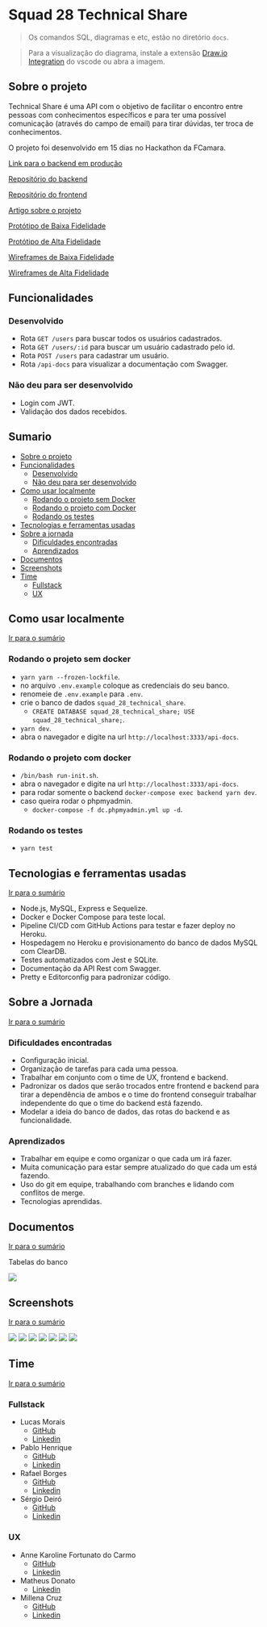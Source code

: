 # Squad 28 Technical Share

> Os comandos SQL, diagramas e etc, estão no diretório `docs`.

> Para a visualização do diagrama, instale a extensão [Draw.io Integration](https://marketplace.visualstudio.com/items?itemName=hediet.vscode-drawio) do vscode ou abra a imagem.

## Sobre o projeto

Technical Share é uma API com o objetivo de facilitar o encontro entre pessoas com conhecimentos específicos e para ter uma possível comunicação (através do campo de email) para tirar dúvidas, ter troca de conhecimentos.

O projeto foi desenvolvido em 15 dias no Hackathon da FCamara.

[Link para o backend em produção](https://squad-28-technical-share.herokuapp.com/api-docs)

[Repositório do backend](https://github.com/Squad-28/back-end)

[Repositório do frontend](https://github.com/Squad-28/front-end)

[Artigo sobre o projeto](https://medium.com/@squad28.hackathon/technical-share-site-responsivo-para-coopera%C3%A7%C3%A3o-entre-colaboradores-da-fcamara-6664b6804e58)

[Protótipo de Baixa Fidelidade](https://www.figma.com/proto/4oqadBJ4b4SAcZEqFVsGqH/Squad-28---Arquivo-principal?page-id=110%3A2971&node-id=350%3A3683&viewport=340%2C48%2C0.05&scaling=min-zoom&starting-point-node-id=350%3A3683&show-proto-sidebar=1)

[Protótipo de Alta Fidelidade](https://www.figma.com/proto/4oqadBJ4b4SAcZEqFVsGqH/Squad-28---Arquivo-principal?node-id=609%3A11361&scaling=scale-down&page-id=557%3A4359&starting-point-node-id=609%3A11361)

[Wireframes de Baixa Fidelidade](https://www.figma.com/file/4oqadBJ4b4SAcZEqFVsGqH/Squad-28---Arquivo-principal?node-id=110%3A2971)

[Wireframes de Alta Fidelidade](https://www.figma.com/file/4oqadBJ4b4SAcZEqFVsGqH/Squad-28---Arquivo-principal?node-id=557%3A4359)

## Funcionalidades

### Desenvolvido

- Rota `GET /users` para buscar todos os usuários cadastrados.
- Rota `GET /users/:id` para buscar um usuário cadastrado pelo id.
- Rota `POST /users` para cadastrar um usuário.
- Rota `/api-docs` para visualizar a documentação com Swagger.

### Não deu para ser desenvolvido

- Login com JWT.
- Validação dos dados recebidos.

## Sumario

- [Sobre o projeto](#sobre-o-projeto)
- [Funcionalidades](#funcionalidades)
  - [Desenvolvido](#desenvolvido)
  - [Não deu para ser desenvolvido](#não-deu-para-ser-desenvolvido)
- [Como usar localmente](#como-usar-localmente)
  - [Rodando o projeto sem Docker](#rodando-o-projeto-sem-docker)
  - [Rodando o projeto com Docker](#rodando-o-projeto-com-docker)
  - [Rodando os testes](#rodando-os-testes)
- [Tecnologias e ferramentas usadas](#tecnologias-e-ferramentas-usadas)
- [Sobre a jornada](#sobre-a-jornada)
  - [Dificuldades encontradas](#dificuldades-encontradas)
  - [Aprendizados](#aprendizados)
- [Documentos](#documentos)
- [Screenshots](#screenshots)
- [Time](#time)
  - [Fullstack](#fullstack)
  - [UX](#ux)

## Como usar localmente

[Ir para o sumário](#sumario)

### Rodando o projeto sem docker

- `yarn yarn --frozen-lockfile`.
- no arquivo `.env.example` coloque as credenciais do seu banco.
- renomeie de `.env.example` para `.env`.
- crie o banco de dados `squad_28_technical_share`.
  - `CREATE DATABASE squad_28_technical_share; USE squad_28_technical_share;`.
- `yarn dev`.
- abra o navegador e digite na url `http://localhost:3333/api-docs`.

### Rodando o projeto com docker

- `/bin/bash run-init.sh`.
- abra o navegador e digite na url `http://localhost:3333/api-docs`.
- para rodar somente o backend `docker-compose exec backend yarn dev`.
- caso queira rodar o phpmyadmin.
  - `docker-compose -f dc.phpmyadmin.yml up -d`.

### Rodando os testes

- `yarn test`

## Tecnologias e ferramentas usadas

[Ir para o sumário](#sumario)

- Node.js, MySQL, Express e Sequelize.
- Docker e Docker Compose para teste local.
- Pipeline CI/CD com GitHub Actions para testar e fazer deploy no Heroku.
- Hospedagem no Heroku e provisionamento do banco de dados MySQL com ClearDB.
- Testes automatizados com Jest e SQLite.
- Documentação da API Rest com Swagger.
- Pretty e Editorconfig para padronizar código.

## Sobre a Jornada

[Ir para o sumário](#sumario)

### Dificuldades encontradas

- Configuração inicial.
- Organização de tarefas para cada uma pessoa.
- Trabalhar em conjunto com o time de UX, frontend e backend.
- Padronizar os dados que serão trocados entre frontend e backend para tirar a dependência de ambos e o time do frontend conseguir trabalhar independente do que o time do backend está fazendo.
- Modelar a ideia do banco de dados, das rotas do backend e as funcionalidade.

### Aprendizados

- Trabalhar em equipe e como organizar o que cada um irá fazer.
- Muita comunicação para estar sempre atualizado do que cada um está fazendo.
- Uso do git em equipe, trabalhando com branches e lidando com conflitos de merge.
- Tecnologias aprendidas.

## Documentos

[Ir para o sumário](#sumario)

Tabelas do banco

![](docs/banco-diagrama.png)

## Screenshots

[Ir para o sumário](#sumario)

![](./screenshots/img-1.png)
![](./screenshots/img-2-pt-1.png)
![](./screenshots/img-2-pt-2.png)
![](./screenshots/img-3.png)
![](./screenshots/img-4-pt-1.png)
![](./screenshots/img-4-pt-2.png)
![](./screenshots/img-5.png)

## Time

[Ir para o sumário](#sumario)

### Fullstack

- Lucas Morais
  - [GitHub](https://github.com/LucasMorais1998)
  - [Linkedin](https://www.linkedin.com/in/lucas-morais-santos/)
- Pablo Henrique
  - [GitHub](https://github.com/Pablohenrique2)
  - [Linkedin](https://www.linkedin.com/in/pablo-henrique-832445203)
- Rafael Borges
  - [GitHub](https://github.com/okborges)
  - [Linkedin](https://www.linkedin.com/in/okborges)
- Sérgio Deiró
  - [GitHub](https://github.com/felippedesouza)
  - [Linkedin](https://www.linkedin.com/in/sergiofelippe-deiro)

### UX

- Anne Karoline Fortunato do Carmo
  - [GitHub](https://github.com/annekarolinefc)
  - [Linkedin](https://www.linkedin.com/in/annekarolinefc/)
- Matheus Donato
  - [Linkedin]()
- Millena Cruz
  - [GitHub]()
  - [Linkedin]()
